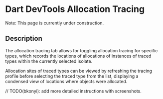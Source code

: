 # Dart DevTools Allocation Tracing 

Note: This page is currently under construction.

## Description

The allocation tracing tab allows for toggling allocation
tracing for specific types, which records the locations of
allocations of instances of traced types within the
currently selected isolate.
            
Allocation sites of traced types can be viewed by refreshing
the tracing profile before selecting the traced type from the
list, displaying a condensed view of locations where objects
were allocated.

// TODO(bkonyi): add more detailed instructions with screenshots.
